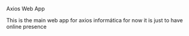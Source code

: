 Axios Web App

This is the main web app for axios informática
    for now it is just to have online presence